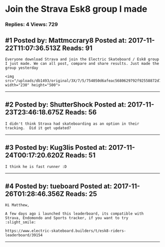 # Join the Strava Esk8 group I made

### Replies: 4 Views: 729

## \#1 Posted by: Mattmccrary8 Posted at: 2017-11-22T11:07:36.513Z Reads: 91

```
Everyone download Strava and join the Electric Skateboard / Esk8 group I just made. We can all post, compare and share results. Just made the group yesterday

<img src="/uploads/db1493/original/3X/7/5/754050d6afeac5680629792f92558872d76c9089.jpg" width="230" height="500">
```

---
## \#2 Posted by: ShutterShock Posted at: 2017-11-23T23:46:18.675Z Reads: 56

```
I didn't think Strava had skateboarding as an option in their tracking.  Did it get updated?
```

---
## \#3 Posted by: Kug3lis Posted at: 2017-11-24T00:17:20.620Z Reads: 51

```
I think he is fast runner :D
```

---
## \#4 Posted by: tueboard Posted at: 2017-11-26T01:28:46.356Z Reads: 25

```
Hi Matthew,

A few days ago i launched this leaderboard, its compatible with Strava, Endomondo and Sports tracker, if you want to try :slight_smile:
 
https://www.electric-skateboard.builders/t/esk8-riders-leaderboard/39154
```

---
